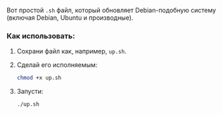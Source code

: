 Вот простой `.sh` файл, который обновляет Debian-подобную систему (включая Debian, Ubuntu и производные).

### Как использовать:

1. Сохрани файл как, например, `up.sh`.
2. Сделай его исполняемым:

   ```bash
   chmod +x up.sh
   ```
3. Запусти:

   ```bash
   ./up.sh
   ```
